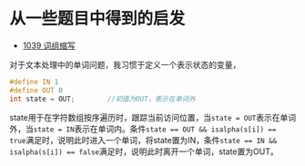 # 从一些题目中得到的启发

- [1039 词组缩写](http://codeup.cn/problem.php?id=1039)

对于文本处理中的单词问题，我习惯于定义一个表示状态的变量，

```c
#define IN 1
#define OUT 0
int state = OUT;		//初值为OUT，表示在单词外
```

state用于在字符数组按序遍历时，跟踪当前访问位置，当`state = OUT`表示在单词外，当`state = IN`表示在单词内。条件`state == OUT && isalpha(s[i]) == true`满足时，说明此时进入一个单词，将state置为IN，条件`state == IN && isalpha(s[i]) == false`满足时，说明此时离开一个单词，state置为OUT。